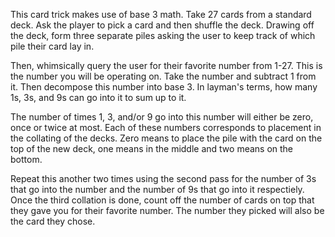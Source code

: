 This card trick makes use of base 3 math. Take 27 cards from a standard deck.
Ask the player to pick a card and then shuffle the deck.
Drawing off the deck, form three separate piles asking the user to keep track of which pile their card lay in.

Then, whimsically query the user for their favorite number from 1-27.
This is the number you will be operating on.
Take the number and subtract 1 from it. 
Then decompose this number into base 3. 
In layman's terms, how many 1s, 3s, and 9s can go into it to sum up to it.

The number of times 1, 3, and/or 9 go into this number will either be zero, once or twice at most.
Each of these numbers corresponds to placement in the collating of the decks. Zero means to place the pile with the card on the top of the new deck, one means in the middle and two means on the bottom.

Repeat this another two times using the second pass for the number of 3s that go into the number and the number of 9s that go into it respectiely. Once the third collation is done, count off the number of cards on top that they gave you for their favorite number. The number they picked will also be the card they chose.
